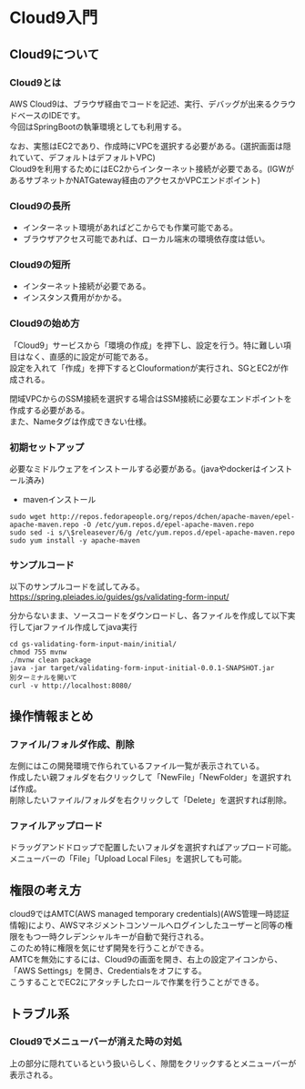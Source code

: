 # Cloud9入門
## Cloud9について   
### Cloud9とは
AWS Cloud9は、ブラウザ経由でコードを記述、実行、デバッグが出来るクラウドベースのIDEです。  
今回はSpringBootの執筆環境としても利用する。  

なお、実態はEC2であり、作成時にVPCを選択する必要がある。(選択画面は隠れていて、デフォルトはデフォルトVPC)  
Cloud9を利用するためにはEC2からインターネット接続が必要である。(IGWがあるサブネットかNATGateway経由のアクセスかVPCエンドポイント)   

### Cloud9の長所
* インターネット環境があればどこからでも作業可能である。  
* ブラウザアクセス可能であれば、ローカル端末の環境依存度は低い。

### Cloud9の短所
* インターネット接続が必要である。
* インスタンス費用がかかる。

### Cloud9の始め方
「Cloud9」サービスから「環境の作成」を押下し、設定を行う。特に難しい項目はなく、直感的に設定が可能である。  
設定を入れて「作成」を押下するとClouformationが実行され、SGとEC2が作成される。  

閉域VPCからのSSM接続を選択する場合はSSM接続に必要なエンドポイントを作成する必要がある。  
また、Nameタグは作成できない仕様。  

### 初期セットアップ
必要なミドルウェアをインストールする必要がある。(javaやdockerはインストール済み)  

* mavenインストール
```
sudo wget http://repos.fedorapeople.org/repos/dchen/apache-maven/epel-apache-maven.repo -O /etc/yum.repos.d/epel-apache-maven.repo
sudo sed -i s/\$releasever/6/g /etc/yum.repos.d/epel-apache-maven.repo
sudo yum install -y apache-maven
```

### サンプルコード
以下のサンプルコードを試してみる。  
https://spring.pleiades.io/guides/gs/validating-form-input/  

分からないまま、ソースコードをダウンロードし、各ファイルを作成して以下実行してjarファイル作成してjava実行  
```
cd gs-validating-form-input-main/initial/
chmod 755 mvnw
./mvnw clean package
java -jar target/validating-form-input-initial-0.0.1-SNAPSHOT.jar 
別ターミナルを開いて
curl -v http://localhost:8080/
```

## 操作情報まとめ
### ファイル/フォルダ作成、削除
左側にはこの開発環境で作られているファイル一覧が表示されている。  
作成したい親フォルダを右クリックして「NewFile」「NewFolder」を選択すれば作成。  
削除したいファイル/フォルダを右クリックして「Delete」を選択すれば削除。  

### ファイルアップロード
ドラッグアンドドロップで配置したいフォルダを選択すればアップロード可能。  
メニューバーの「File」「Upload Local Files」を選択しても可能。  

## 権限の考え方
cloud9ではAMTC(AWS managed temporary credentials)(AWS管理一時認証情報)により、AWSマネジメントコンソールへログインしたユーザーと同等の権限をもつ一時クレデンシャルキーが自動で発行される。  
このため特に権限を気にせず開発を行うことができる。  
AMTCを無効にするには、Cloud9の画面を開き、右上の設定アイコンから、「AWS Settings」を開き、Credentialsをオフにする。  
こうすることでEC2にアタッチしたロールで作業を行うことができる。  

## トラブル系
### Cloud9でメニューバーが消えた時の対処
上の部分に隠れているという扱いらしく、隙間をクリックするとメニューバーが表示される。  
